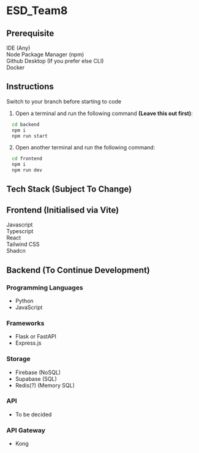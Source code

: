 # ESD_Team8

## Prerequisite
IDE (Any) <br>
Node Package Manager (npm) <br>
Github Desktop (If you prefer else CLI) <br>
Docker <br>

## Instructions

Switch to your branch before starting to code <br>

1. Open a terminal and run the following command <b>(Leave this out first)</b>:
```bash
  cd backend
  npm i
  npm run start
```
2. Open another terminal and run the following command:
```bash
  cd frontend
  npm i
  npm run dev
```
 
## Tech Stack (Subject To Change)

## Frontend (Initialised via Vite)
Javascript <br>
Typescript <br>
React <br>
Tailwind CSS <br>
Shadcn <br>

## Backend (To Continue Development)
### Programming Languages
- Python <br>
- JavaScript <br>

### Frameworks
- Flask or FastAPI <br>
- Express.js <br>

### Storage
- Firebase (NoSQL) <br>
- Supabase (SQL) <br>
- Redis(?) (Memory SQL) <br>

### API
- To be decided

### API Gateway
- Kong

